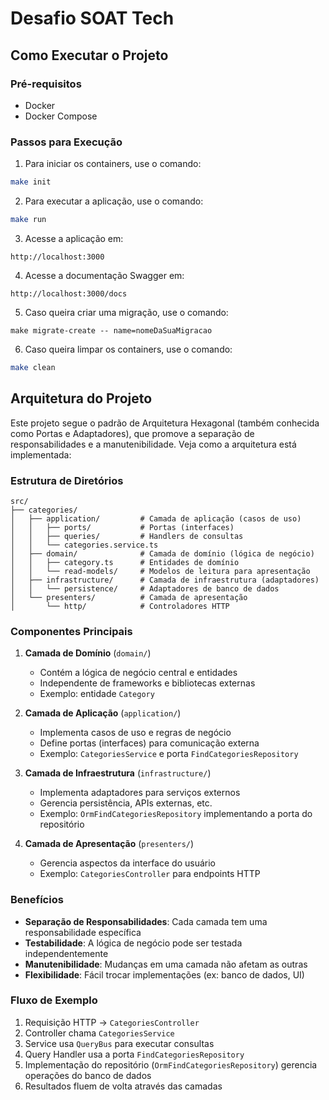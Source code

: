 # Desafio SOAT Tech

## Como Executar o Projeto

### Pré-requisitos
- Docker
- Docker Compose

### Passos para Execução

1. Para iniciar os containers, use o comando:
```bash
make init
```

2. Para executar a aplicação, use o comando:
```bash
make run
```

3. Acesse a aplicação em:
```
http://localhost:3000
```

4. Acesse a documentação Swagger em:
```
http://localhost:3000/docs
```

5. Caso queira criar uma migração, use o comando:
```
make migrate-create -- name=nomeDaSuaMigracao
```

6. Caso queira limpar os containers, use o comando:
```bash
make clean
```

## Arquitetura do Projeto

Este projeto segue o padrão de Arquitetura Hexagonal (também conhecida como Portas e Adaptadores), que promove a separação de responsabilidades e a manutenibilidade. Veja como a arquitetura está implementada:

### Estrutura de Diretórios

```
src/
├── categories/
│   ├── application/         # Camada de aplicação (casos de uso)
│   │   ├── ports/           # Portas (interfaces)
│   │   ├── queries/         # Handlers de consultas
│   │   └── categories.service.ts
│   ├── domain/              # Camada de domínio (lógica de negócio)
│   │   ├── category.ts      # Entidades de domínio
│   │   └── read-models/     # Modelos de leitura para apresentação
│   ├── infrastructure/      # Camada de infraestrutura (adaptadores)
│   │   └── persistence/     # Adaptadores de banco de dados
│   └── presenters/          # Camada de apresentação
│       └── http/            # Controladores HTTP
```

### Componentes Principais

1. **Camada de Domínio** (`domain/`)
   - Contém a lógica de negócio central e entidades
   - Independente de frameworks e bibliotecas externas
   - Exemplo: entidade `Category`

2. **Camada de Aplicação** (`application/`)
   - Implementa casos de uso e regras de negócio
   - Define portas (interfaces) para comunicação externa
   - Exemplo: `CategoriesService` e porta `FindCategoriesRepository`

3. **Camada de Infraestrutura** (`infrastructure/`)
   - Implementa adaptadores para serviços externos
   - Gerencia persistência, APIs externas, etc.
   - Exemplo: `OrmFindCategoriesRepository` implementando a porta do repositório

4. **Camada de Apresentação** (`presenters/`)
   - Gerencia aspectos da interface do usuário
   - Exemplo: `CategoriesController` para endpoints HTTP

### Benefícios

- **Separação de Responsabilidades**: Cada camada tem uma responsabilidade específica
- **Testabilidade**: A lógica de negócio pode ser testada independentemente
- **Manutenibilidade**: Mudanças em uma camada não afetam as outras
- **Flexibilidade**: Fácil trocar implementações (ex: banco de dados, UI)

### Fluxo de Exemplo

1. Requisição HTTP → `CategoriesController`
2. Controller chama `CategoriesService`
3. Service usa `QueryBus` para executar consultas
4. Query Handler usa a porta `FindCategoriesRepository`
5. Implementação do repositório (`OrmFindCategoriesRepository`) gerencia operações do banco de dados
6. Resultados fluem de volta através das camadas
